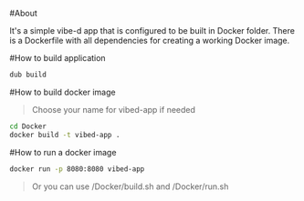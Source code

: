 #About

It's a simple vibe-d app that is configured to be built in Docker folder.
There is a Dockerfile with all dependencies for creating a working Docker image.

#How to build application

```sh
dub build
```

#How to build docker image

> Choose your name for vibed-app if needed
```sh
cd Docker
docker build -t vibed-app .
```

#How to run a docker image

```sh
docker run -p 8080:8080 vibed-app
```

> Or you can use /Docker/build.sh and /Docker/run.sh
